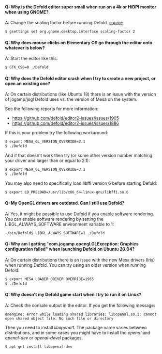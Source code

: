 #### Q: Why is the Defold editor super small when run on a 4k or HiDPI monitor when using GNOME?

A: Change the scaling factor before running Defold. [source](https://unix.stackexchange.com/a/552411)

```bash
$ gsettings set org.gnome.desktop.interface scaling-factor 2
```


#### Q: Why does mouse clicks on Elementary OS go through the editor onto whatever is below?

A: Start the editor like this:

```bash
$ GTK_CSD=0 ./Defold
```


#### Q: Why does the Defold editor crash when I try to create a new project, or open an existing one?

A: On certain distributions (like Ubuntu 18) there is an issue with the version of jogamp/jogl Defold uses vs. the version of Mesa on the system.

See the following reports for more information:

  - https://github.com/defold/editor2-issues/issues/1905
  - https://github.com/defold/editor2-issues/issues/1886

If this is your problem try the following workaround:

```bash
$ export MESA_GL_VERSION_OVERRIDE=2.1
$ ./Defold
```

And if that doesn't work then try (or some other version number matching your driver and larger than or equal to 2.1):

```bash
$ export MESA_GL_VERSION_OVERRIDE=3.1
$ ./Defold
```

You may also need to specifically load libffi version 6 before starting Defold:

```bash
$ export LD_PRELOAD=/usr/lib/x86_64-linux-gnu/libffi.so.6
```


#### Q: My OpenGL drivers are outdated. Can I still use Defold?

A: Yes, it might be possible to use Defold if you enable software rendering. You can enable software rendering by setting the LIBGL_ALWAYS_SOFTWARE environment variable to 1:

```bash
~/bin/Defold$ LIBGL_ALWAYS_SOFTWARE=1 ./Defold
```


#### Q: Why am I getting "com.jogamp.opengl.GLException: Graphics configuration failed" when launching Defold on Ubuntu 20.04?

A: On certain distributions there is an issue with the new Mesa drivers (Iris) when running Defold. You can try using an older version when running Defold:

```bash
$ export MESA_LOADER_DRIVER_OVERRIDE=i965
$ ./Defold
```


#### Q: Why doesn't my Defold game start when I try to run it on Linux?

A: Check the console output in the editor. If you get the following message:

```
dmengine: error while loading shared libraries: libopenal.so.1: cannot open shared object file: No such file or directory
```

Then you need to install *libopenal1*. The package name varies between distributions, and in some cases you might have to install the *openal* and *openal-dev* or *openal-devel* packages.

```bash
$ apt-get install libopenal-dev
```
